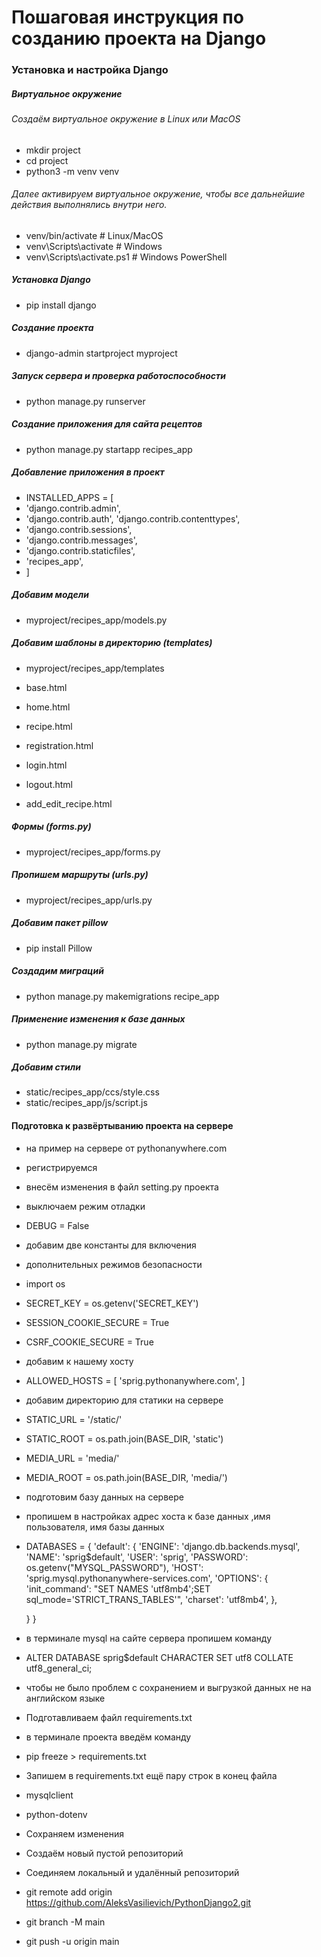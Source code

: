 # Пошаговая инструкция по созданию проекта на Django
### Установка и настройка Django
##### Виртуальное окружение
###### Создаём виртуальное окружение в Linux или MacOS
- mkdir project
- cd project
- python3 -m venv venv
###### Далее активируем виртуальное окружение, чтобы все дальнейшие действия выполнялись внутри него.
- venv/bin/activate # Linux/MacOS
- venv\Scripts\activate # Windows
- venv\Scripts\activate.ps1 # Windows PowerShell
##### Установка Django 
- pip install django
##### Создание проекта
- django-admin startproject myproject
##### Запуск сервера и проверка работоспособности
- python manage.py runserver
##### Создание приложения для сайта рецептов
- python manage.py startapp recipes_app
##### Добавление приложения в проект
- INSTALLED_APPS = [
- 'django.contrib.admin',
- 'django.contrib.auth',
 'django.contrib.contenttypes',
- 'django.contrib.sessions',
- 'django.contrib.messages',
- 'django.contrib.staticfiles',
- 'recipes_app',
- ]
##### Добавим модели 
- myproject/recipes_app/models.py

##### Добавим шаблоны в директорию (templates)
- myproject/recipes_app/templates
- base.html

- home.html

- recipe.html

- registration.html

- login.html

- logout.html

- add_edit_recipe.html
##### Формы (forms.py)
- myproject/recipes_app/forms.py
##### Пропишем маршруты (urls.py)
- myproject/recipes_app/urls.py
##### Добавим пакет pillow 
- pip install Pillow 
##### Создадим миграций
- python manage.py makemigrations recipe_app
##### Применение изменения к базе данных
- python manage.py migrate
##### Добавим стили
-  static/recipes_app/ccs/style.css
- static/recipes_app/js/script.js

#### Подготовка к развёртыванию проекта на сервере
- на пример на сервере от pythonanywhere.com
- регистрируемся 
- внесём изменения в файл setting.py проекта
- выключаем режим отладки 
- DEBUG = False
- добавим две константы для включения 
- дополнительных режимов безопасности 
- import os
- SECRET_KEY = os.getenv('SECRET_KEY')
- SESSION_COOKIE_SECURE = True
- CSRF_COOKIE_SECURE = True
- добавим к нашему хосту
- ALLOWED_HOSTS = [
    'sprig.pythonanywhere.com',
]
- добавим директорию для статики на сервере
- STATIC_URL = '/static/'
- STATIC_ROOT = os.path.join(BASE_DIR, 'static')
- MEDIA_URL = 'media/'
- MEDIA_ROOT = os.path.join(BASE_DIR, 'media/')
- подготовим базу данных на сервере
- пропишем в настройках адрес хоста к базе данных ,имя пользователя, имя базы данных
- DATABASES = {
    'default': {
        'ENGINE': 'django.db.backends.mysql',
        'NAME': 'sprig$default',
        'USER': 'sprig',
        'PASSWORD': os.getenv("MYSQL_PASSWORD"),
        'HOST': 'sprig.mysql.pythonanywhere-services.com',
        'OPTIONS': {
            'init_command': "SET NAMES 'utf8mb4';SET sql_mode='STRICT_TRANS_TABLES'",
            'charset': 'utf8mb4',
        },

    }
}
- в терминале mysql на сайте сервера пропишем команду
- ALTER DATABASE sprig$default CHARACTER SET utf8 COLLATE
utf8_general_ci;
- чтобы не было проблем с сохранением и выгрузкой данных не на английском языке
- Подготавливаем файл requirements.txt
- в терминале проекта введём команду
- pip freeze > requirements.txt
- Запишем в requirements.txt ещё пару строк в конец файла
- mysqlclient
- python-dotenv
- Сохраняем изменения 
- Создаём новый пустой репозиторий
- Соединяем локальный и удалённый репозиторий
- git remote add origin https://github.com/AleksVasilievich/PythonDjango2.git
- git branch -M main
- git push -u origin main
